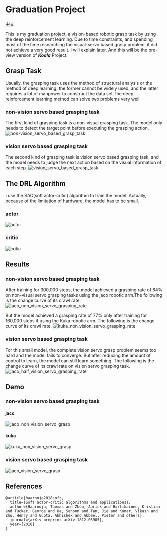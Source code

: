 # Graduation Project

[中文](./README-ZH.md)

This is my graduation project, a vision-based robotic grasp task by using the deep reinforcement learning.
Due to time constraints, and spending most of the time researching the visual-servo based grasp problem, it did not achieve a very good result. I will explain later. And this will be the pre-view version of ***Koala*** Project.

## Grasp Task
Usually, the grasping task uses the method of structural analysis or the method of deep learning, the former cannot be widely used, and the latter requires a lot of manpower to construct the data set.The deep reinforcement learning method can solve two problems very well

### non-vision servo based grasping task
The first kind of grasping task is a non-visual grasping task. The model only needs to detect the target point before executing the grasping action.
![non-vision_servo_based_grasp_task](./docs/pictures/non-vision_servo_based_grasp_task.png)

### vision servo based grasping task
The second kind of grasping task is vision servo based grasping task, and the model needs to judge the next action based on the visual information of each step.
![vision_servo_based_grasp_task](./docs/pictures/vision_servo_based_grasp_task.png)

## The DRL Algorithm
I use the SAC(soft actor-critic) algorithm to train the model. Actually, because of the limitation of hardware, the model has to be small.
### actor
![actor](./docs/pictures/SAC_Actor.png)
### critic
![critic](./docs/pictures/SAC_Critic.png)

## Results
### non-vision servo based grasping task

After training for 300,000 steps, the model achieved a grasping rate of 64% on non-visual servo grasping tasks using the jaco robotic arm.The following is the change curve of its crawl rate.
![jaco_non_vision_servo_grasping_rate](./docs/pictures/jaco_non_vision_servo_grasping_rate.png)

But the model achieved a grasping rate of 77% only after training for 160,000 steps if using the Kuka robotic arm. The following is the change curve of its crawl rate.
![kuka_non_vision_servo_grasping_rate](./docs/pictures/kuka_non_vision_servo_grasping_rate.png)

### vision servo based grasping task

For this small model, the complete vision servo grasp problem seems too hard and the model fails to converge. But after reducing the amount of control to learn, the model can still learn something. The following is the change curve of its crawl rate on vision servo grasping task.
![jaco_half_vision_servo_grasping_rate](./docs/pictures/jaco_half_vision_servo_grasping_rate.png)

## Demo
### non-vision servo based grasping task
#### jaco
![jaco_non_vision_servo_grasp](./docs/pictures/jaco_non_vision_servo_grasp.gif)

#### kuka
![kuka_non_vision_servo_grasp](./docs/pictures/kuka_non_vision_servo_grasp.gif)

### vision servo based grasping task
![jaco_vision_servo_grasp](./docs/pictures/jaco_half_vision_servo_grasp.gif)


## References
```
@article{haarnoja2018soft,
  title={Soft actor-critic algorithms and applications},
  author={Haarnoja, Tuomas and Zhou, Aurick and Hartikainen, Kristian and Tucker, George and Ha, Sehoon and Tan, Jie and Kumar, Vikash and Zhu, Henry and Gupta, Abhishek and Abbeel, Pieter and others},
  journal={arXiv preprint arXiv:1812.05905},
  year={2018}
}
```
